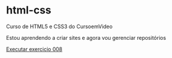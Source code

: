 # html-css
 Curso de HTML5 e CSS3 do CursoemVideo

 Estou aprendendo a criar sites e agora vou gerenciar repositórios
 
<a href="https://nicolasgimenezz.github.io/html-css/exercicios/ex008/"> Executar exercicio 008</a>

